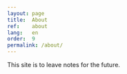 ```yaml
---
layout: page
title:  About
ref:    about
lang:   en
order:  9
permalink: /about/
---
```


This site is to leave notes for the future.
